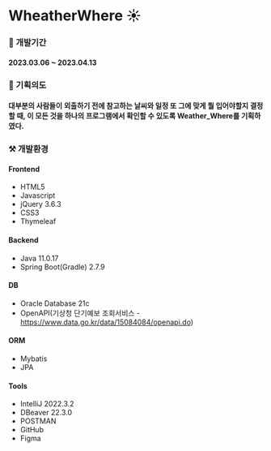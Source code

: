 # WheatherWhere :sunny:

### :date: 개발기간
#### 2023.03.06 ~ 2023.04.13

### :pushpin: 기획의도
#### 대부분의 사람들이 외출하기 전에 참고하는 날씨와 일정 또 그에 맞게 뭘 입어야할지 결정할 때, 이 모든 것을 하나의 프로그램에서 확인할 수 있도록 Weather_Where를 기획하였다.

### ⚒️ 개발환경
#### Frontend
- HTML5
- Javascript
- jQuery 3.6.3
- CSS3
- Thymeleaf
#### Backend
- Java 11.0.17
- Spring Boot(Gradle) 2.7.9
#### DB
- Oracle Database 21c
- OpenAPI(기상청 단기예보 조회서비스 - https://www.data.go.kr/data/15084084/openapi.do)
#### ORM
- Mybatis
- JPA
#### Tools
- IntelliJ 2022.3.2
- DBeaver 22.3.0
- POSTMAN
- GitHub
- Figma





